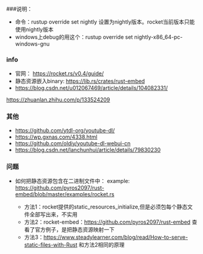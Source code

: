 ###说明：
- 命令：rustup override set nightly 设置为nightly版本。rocket当前版本只能使用nightly版本
- windows上debug的用这个：rustup override set nightly-x86_64-pc-windows-gnu


### info
- 官网： https://rocket.rs/v0.4/guide/
- 静态资源嵌入binary: https://lib.rs/crates/rust-embed
- https://blog.csdn.net/u012067469/article/details/104082331/

https://zhuanlan.zhihu.com/p/133524209

### 其他
- https://github.com/ytdl-org/youtube-dl/
- https://wp.gxnas.com/4338.html
- https://github.com/oldiy/youtube-dl-webui-cn
- https://blog.csdn.net/lanchunhui/article/details/79830230


### 问题
- 如何把静态资源包含在二进制文件中：
  example: https://github.com/pyros2097/rust-embed/blob/master/examples/rocket.rs

  - 方法1：rocket提供的static_resources_initialize,但是必须包每个静态文件全部写出来，不实用
  - 方法2：rocket-embed：https://github.com/pyros2097/rust-embed 查看了官方例子，是把静态资源映射一下
  - 方法3：https://www.steadylearner.com/blog/read/How-to-serve-static-files-with-Rust 和方法2相同的原理